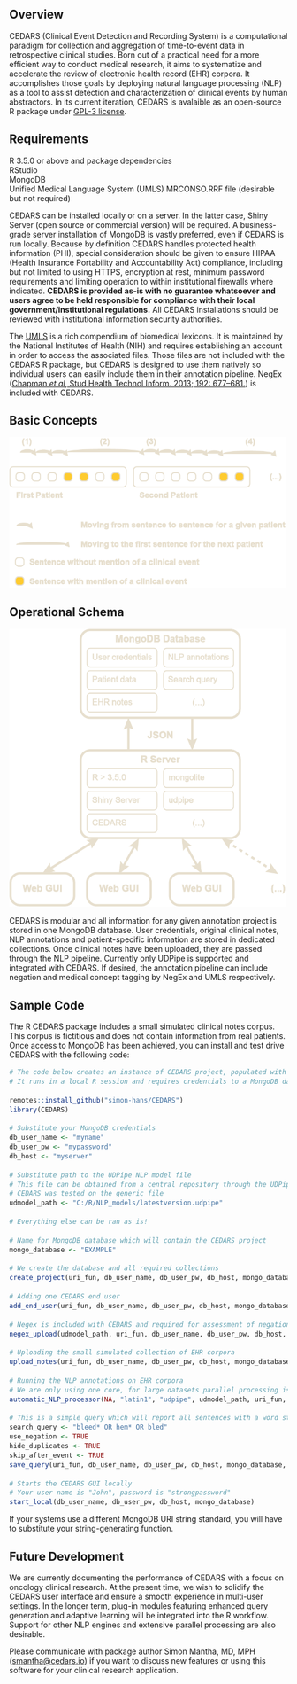 Overview
--------

CEDARS (Clinical Event Detection and Recording System) is a computational paradigm for collection and aggregation of time-to-event data in retrospective clinical studies. Born out of a practical need for a more efficient way to conduct medical research, it aims to systematize and accelerate the review of electronic health record (EHR) corpora. It accomplishes those goals by deploying natural language processing (NLP) as a tool to assist detection and characterization of clinical events by human abstractors. In its current iteration, CEDARS is avalaible as an open-source R package under [GPL-3 license](https://www.gnu.org/licenses/gpl-3.0.en.html).

Requirements
------------

R 3.5.0 or above and package dependencies<br>
RStudio<br>
MongoDB<br>
Unified Medical Language System (UMLS) MRCONSO.RRF file (desirable but not required)

CEDARS can be installed locally or on a server. In the latter case, Shiny Server (open source or commercial version) will be required. A business-grade server installation of MongoDB is vastly preferred, even if CEDARS is run locally. Because by definition CEDARS handles protected health information (PHI), special consideration should be given to ensure HIPAA (Health Insurance Portability and Accountability Act) compliance, including but not limited to using HTTPS, encryption at rest, minimum password requirements and limiting operation to within institutional firewalls where indicated. **CEDARS is provided as-is with no guarantee whatsoever and users agree to be held responsible for compliance with their local government/institutional regulations.** All CEDARS installations should be reviewed with institutional information security authorities.

The [UMLS](https://www.nlm.nih.gov/research/umls/index.html) is a rich compendium of biomedical lexicons. It is maintained by the National Institutes of Health (NIH) and requires establishing an account in order to access the associated files. Those files are not included with the CEDARS R package, but CEDARS is designed to use them natively so individual users can easily include them in their annotation pipeline. NegEx ([Chapman *et al*, Stud Health Technol Inform. 2013; 192: 677–681.](https://pubmed.ncbi.nlm.nih.gov/23920642/)) is included with CEDARS.

Basic Concepts
--------------

<img src="GitHub Schema 2 A new color.png" alt="alt text" width="500"/>


Operational Schema
------------------

<img src="GitHub Schema 1 B new color.png" alt="alt text" width="500"/>

CEDARS is modular and all information for any given annotation project is stored in one MongoDB database. User credentials, original clinical notes, NLP annotations and patient-specific information are stored in dedicated collections. Once clinical notes have been uploaded, they are passed through the NLP pipeline. Currently only UDPipe is supported and integrated with CEDARS. If desired, the annotation pipeline can include negation and medical concept tagging by NegEx and UMLS respectively.

Sample Code
-----------

The R CEDARS package includes a small simulated clinical notes corpus. This corpus is fictitious and does not contain information from real patients. Once access to MongoDB has been achieved, you can install and test drive CEDARS with the following code:

```R
# The code below creates an instance of CEDARS project, populated with fictitious EHR corpora.
# It runs in a local R session and requires credentials to a MongoDB database system, which can be run locally but usually on a separate server.

remotes::install_github("simon-hans/CEDARS")
library(CEDARS)

# Substitute your MongoDB credentials
db_user_name <- "myname"
db_user_pw <- "mypassword"
db_host <- "myserver"

# Substitute path to the UDPipe NLP model file
# This file can be obtained from a central repository through the UDPipe package, or you can train your own model
# CEDARS was tested on the generic file
udmodel_path <- "C:/R/NLP_models/latestversion.udpipe"

# Everything else can be ran as is!

# Name for MongoDB database which will contain the CEDARS project
mongo_database <- "EXAMPLE"

# We create the database and all required collections
create_project(uri_fun, db_user_name, db_user_pw, db_host, mongo_database, "CEDARS Example Project", "Dr Smith")

# Adding one CEDARS end user
add_end_user(uri_fun, db_user_name, db_user_pw, db_host, mongo_database, "John", "strongpassword")

# Negex is included with CEDARS and required for assessment of negation
negex_upload(udmodel_path, uri_fun, db_user_name, db_user_pw, db_host, mongo_database)

# Uploading the small simulated collection of EHR corpora
upload_notes(uri_fun, db_user_name, db_user_pw, db_host, mongo_database, simulated_patients)

# Running the NLP annotations on EHR corpora
# We are only using one core, for large datasets parallel processing is faster
automatic_NLP_processor(NA, "latin1", "udpipe", udmodel_path, uri_fun, db_user_name, db_user_pw, db_host, mongo_database, max_n_grams_length = 0, negex_depth = 6, select_cores = 1)

# This is a simple query which will report all sentences with a word starting in "bleed" or "hem", or an exact match for "bled"
search_query <- "bleed* OR hem* OR bled"
use_negation <- TRUE
hide_duplicates <- TRUE
skip_after_event <- TRUE
save_query(uri_fun, db_user_name, db_user_pw, db_host, mongo_database, search_query, use_negation, hide_duplicates, skip_after_event)

# Starts the CEDARS GUI locally
# Your user name is "John", password is "strongpassword"
start_local(db_user_name, db_user_pw, db_host, mongo_database)
```

If your systems use a different MongoDB URI string standard, you will have to substitute your string-generating function.

Future Development
------------------

We are currently documenting the performance of CEDARS with a focus on oncology clinical research. At the present time, we wish to solidify the CEDARS user interface and ensure a smooth experience in multi-user settings. In the longer term, plug-in modules featuring enhanced query generation and adaptive learning will be integrated into the R workflow. Support for other NLP engines and extensive parallel processing are also desirable.

Please communicate with package author Simon Mantha, MD, MPH (<smantha@cedars.io>) if you want to discuss new features or using this software for your clinical research application.
